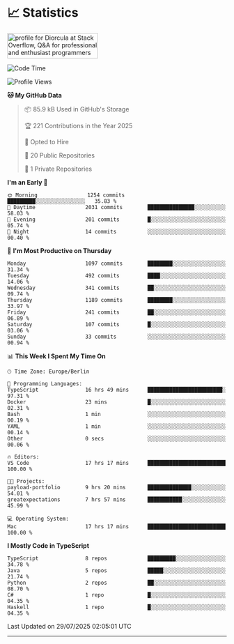 # 📈 Statistics
 <a href="https://stackoverflow.com/users/10433530/diorcula"><img src="https://stackoverflow.com/users/flair/10433530.png" width="208" height="58" alt="profile for Diorcula at Stack Overflow, Q&amp;A for professional and enthusiast programmers" title="profile for Diorcula at Stack Overflow, Q&amp;A for professional and enthusiast programmers"></a>
 
<!--START_SECTION:waka-->
![Code Time](http://img.shields.io/badge/Code%20Time-511%20hrs%201%20min-blue)

![Profile Views](http://img.shields.io/badge/Profile%20Views-0-blue)

**🐱 My GitHub Data** 

> 📦 85.9 kB Used in GitHub's Storage 
 > 
> 🏆 221 Contributions in the Year 2025
 > 
> 💼 Opted to Hire
 > 
> 📜 20 Public Repositories 
 > 
> 🔑 1 Private Repositories 
 > 
**I'm an Early 🐤** 

```text
🌞 Morning                1254 commits        █████████░░░░░░░░░░░░░░░░   35.83 % 
🌆 Daytime                2031 commits        ███████████████░░░░░░░░░░   58.03 % 
🌃 Evening                201 commits         █░░░░░░░░░░░░░░░░░░░░░░░░   05.74 % 
🌙 Night                  14 commits          ░░░░░░░░░░░░░░░░░░░░░░░░░   00.40 % 
```
📅 **I'm Most Productive on Thursday** 

```text
Monday                   1097 commits        ████████░░░░░░░░░░░░░░░░░   31.34 % 
Tuesday                  492 commits         ████░░░░░░░░░░░░░░░░░░░░░   14.06 % 
Wednesday                341 commits         ██░░░░░░░░░░░░░░░░░░░░░░░   09.74 % 
Thursday                 1189 commits        ████████░░░░░░░░░░░░░░░░░   33.97 % 
Friday                   241 commits         ██░░░░░░░░░░░░░░░░░░░░░░░   06.89 % 
Saturday                 107 commits         █░░░░░░░░░░░░░░░░░░░░░░░░   03.06 % 
Sunday                   33 commits          ░░░░░░░░░░░░░░░░░░░░░░░░░   00.94 % 
```


📊 **This Week I Spent My Time On** 

```text
🕑︎ Time Zone: Europe/Berlin

💬 Programming Languages: 
TypeScript               16 hrs 49 mins      ████████████████████████░   97.31 % 
Docker                   23 mins             █░░░░░░░░░░░░░░░░░░░░░░░░   02.31 % 
Bash                     1 min               ░░░░░░░░░░░░░░░░░░░░░░░░░   00.19 % 
YAML                     1 min               ░░░░░░░░░░░░░░░░░░░░░░░░░   00.14 % 
Other                    0 secs              ░░░░░░░░░░░░░░░░░░░░░░░░░   00.06 % 

🔥 Editors: 
VS Code                  17 hrs 17 mins      █████████████████████████   100.00 % 

🐱‍💻 Projects: 
payload-portfolio        9 hrs 20 mins       ██████████████░░░░░░░░░░░   54.01 % 
greatexpectations        7 hrs 57 mins       ███████████░░░░░░░░░░░░░░   45.99 % 

💻 Operating System: 
Mac                      17 hrs 17 mins      █████████████████████████   100.00 % 
```

**I Mostly Code in TypeScript** 

```text
TypeScript               8 repos             █████████░░░░░░░░░░░░░░░░   34.78 % 
Java                     5 repos             █████░░░░░░░░░░░░░░░░░░░░   21.74 % 
Python                   2 repos             ██░░░░░░░░░░░░░░░░░░░░░░░   08.70 % 
C#                       1 repo              █░░░░░░░░░░░░░░░░░░░░░░░░   04.35 % 
Haskell                  1 repo              █░░░░░░░░░░░░░░░░░░░░░░░░   04.35 % 
```




 Last Updated on 29/07/2025 02:05:01 UTC
<!--END_SECTION:waka-->
 
---

